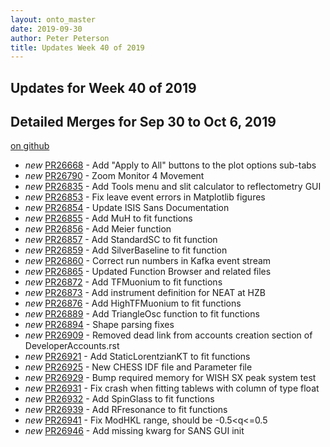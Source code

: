 ```yaml
---
layout: onto_master
date: 2019-09-30
author: Peter Peterson
title: Updates Week 40 of 2019
---
```

Updates for Week 40 of 2019
---------------------------

Detailed Merges for Sep 30 to Oct 6, 2019
-----------------------------------------
[on github](https://github.com/mantidproject/mantid/pulls?q=is%3Apr+merged%3A2019-10-01..2019-10-06)

* *new* [PR26668](https://github.com/mantidproject/mantid/pull/26668) - Add "Apply to All" buttons to the plot options sub-tabs
* *new* [PR26790](https://github.com/mantidproject/mantid/pull/26790) - Zoom Monitor 4 Movement
* *new* [PR26835](https://github.com/mantidproject/mantid/pull/26835) - Add Tools menu and slit calculator to reflectometry GUI
* *new* [PR26853](https://github.com/mantidproject/mantid/pull/26853) - Fix leave event errors in Matplotlib figures
* *new* [PR26854](https://github.com/mantidproject/mantid/pull/26854) - Update ISIS Sans Documentation
* *new* [PR26855](https://github.com/mantidproject/mantid/pull/26855) - Add MuH to fit functions
* *new* [PR26856](https://github.com/mantidproject/mantid/pull/26856) - Add Meier function
* *new* [PR26857](https://github.com/mantidproject/mantid/pull/26857) - Add StandardSC to fit function
* *new* [PR26859](https://github.com/mantidproject/mantid/pull/26859) - Add SilverBaseline to fit function
* *new* [PR26860](https://github.com/mantidproject/mantid/pull/26860) - Correct run numbers in Kafka event stream
* *new* [PR26865](https://github.com/mantidproject/mantid/pull/26865) - Updated Function Browser and related files
* *new* [PR26872](https://github.com/mantidproject/mantid/pull/26872) - Add TFMuonium to fit functions
* *new* [PR26873](https://github.com/mantidproject/mantid/pull/26873) - Add instrument definition for NEAT at HZB
* *new* [PR26876](https://github.com/mantidproject/mantid/pull/26876) - Add HighTFMuonium to fit functions
* *new* [PR26889](https://github.com/mantidproject/mantid/pull/26889) - Add TriangleOsc function to fit functions
* *new* [PR26894](https://github.com/mantidproject/mantid/pull/26894) - Shape parsing fixes
* *new* [PR26909](https://github.com/mantidproject/mantid/pull/26909) - Removed dead link from accounts creation section of DeveloperAccounts.rst
* *new* [PR26921](https://github.com/mantidproject/mantid/pull/26921) - Add StaticLorentzianKT to fit functions
* *new* [PR26925](https://github.com/mantidproject/mantid/pull/26925) - New CHESS IDF file and Parameter file
* *new* [PR26929](https://github.com/mantidproject/mantid/pull/26929) - Bump required memory for WISH SX peak system test
* *new* [PR26931](https://github.com/mantidproject/mantid/pull/26931) - Fix crash when fitting tablews with column of type float
* *new* [PR26932](https://github.com/mantidproject/mantid/pull/26932) - Add SpinGlass to fit functions
* *new* [PR26939](https://github.com/mantidproject/mantid/pull/26939) - Add RFresonance to fit functions
* *new* [PR26941](https://github.com/mantidproject/mantid/pull/26941) - Fix ModHKL range, should be -0.5<q<=0.5
* *new* [PR26946](https://github.com/mantidproject/mantid/pull/26946) - Add missing kwarg for SANS GUI init
